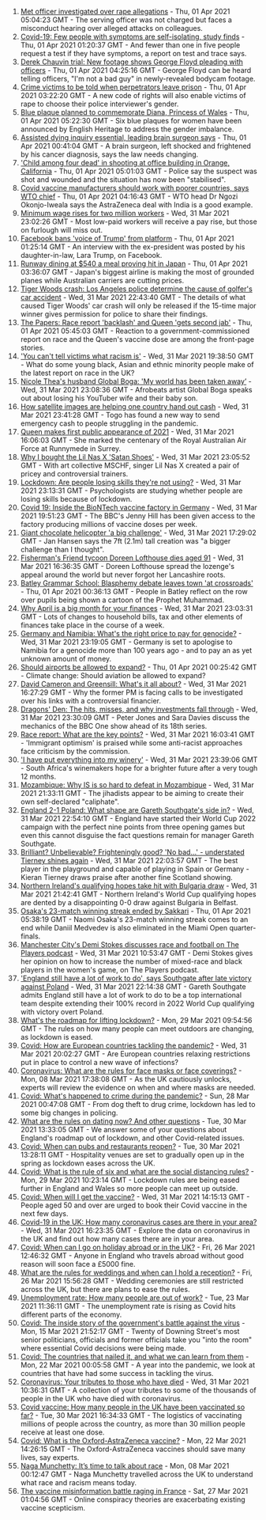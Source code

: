 1. [Met officer investigated over rape allegations](https://www.bbc.co.uk/news/uk-56581835) - Thu, 01 Apr 2021 05:04:23 GMT - The serving officer was not charged but faces a misconduct hearing over alleged attacks on colleagues.
2. [Covid-19: Few people with symptoms are self-isolating, study finds](https://www.bbc.co.uk/news/health-56598217) - Thu, 01 Apr 2021 01:20:37 GMT - And fewer than one in five people request a test if they have symptoms, a report on test and trace says.
3. [Derek Chauvin trial: New footage shows George Floyd pleading with officers](https://www.bbc.co.uk/news/world-us-canada-56594099) - Thu, 01 Apr 2021 04:25:16 GMT - George Floyd can be heard telling officers, "I'm not a bad guy" in newly-revealed bodycam footage.
4. [Crime victims to be told when perpetrators leave prison](https://www.bbc.co.uk/news/uk-56599182) - Thu, 01 Apr 2021 03:22:20 GMT - A new code of rights will also enable victims of rape to choose their police interviewer's gender.
5. [Blue plaque planned to commemorate Diana, Princess of Wales](https://www.bbc.co.uk/news/uk-england-london-56588095) - Thu, 01 Apr 2021 05:22:30 GMT - Six blue plaques for women have been announced by English Heritage to address the gender imbalance.
6. [Assisted dying inquiry essential, leading brain surgeon says](https://www.bbc.co.uk/news/uk-56597771) - Thu, 01 Apr 2021 00:41:04 GMT - A brain surgeon, left shocked and frightened by his cancer diagnosis, says the law needs changing.
7. ['Child among four dead' in shooting at office building in Orange, California](https://www.bbc.co.uk/news/world-us-canada-56598868) - Thu, 01 Apr 2021 05:01:03 GMT - Police say the suspect was shot and wounded and the situation has now been "stabilised".
8. [Covid vaccine manufacturers should work with poorer countries, says WTO chief](https://www.bbc.co.uk/news/business-56598612) - Thu, 01 Apr 2021 04:16:43 GMT - WTO head Dr Ngozi Okonjo-Iweala says the AstraZeneca deal with India is a good example.
9. [Minimum wage rises for two million workers](https://www.bbc.co.uk/news/business-56594985) - Wed, 31 Mar 2021 23:02:26 GMT - Most low-paid workers will receive a pay rise, but those on furlough will miss out.
10. [Facebook bans 'voice of Trump' from platform](https://www.bbc.co.uk/news/world-us-canada-56598862) - Thu, 01 Apr 2021 01:25:14 GMT - An interview with the ex-president was posted by his daughter-in-law, Lara Trump, on Facebook.
11. [Runway dining at $540 a meal proving hit in Japan](https://www.bbc.co.uk/news/business-56598932) - Thu, 01 Apr 2021 03:36:07 GMT - Japan's biggest airline is making the most of grounded planes while Australian carriers are cutting prices.
12. [Tiger Woods crash: Los Angeles police determine the cause of golfer's car accident](https://www.bbc.co.uk/sport/golf/56598503) - Wed, 31 Mar 2021 22:43:40 GMT - The details of what caused Tiger Woods' car crash will only be released if the 15-time major winner gives permission for police to share their findings.
13. [The Papers: Race report 'backlash' and Queen 'gets second jab'](https://www.bbc.co.uk/news/blogs-the-papers-56598201) - Thu, 01 Apr 2021 05:45:03 GMT - Reaction to a government-commissioned report on race and the Queen's vaccine dose are among the front-page stories.
14. ['You can't tell victims what racism is'](https://www.bbc.co.uk/news/uk-56595883) - Wed, 31 Mar 2021 19:38:50 GMT - What do some young black, Asian and ethnic minority people make of the latest report on race in the UK?
15. [Nicole Thea's husband Global Boga: 'My world has been taken away’](https://www.bbc.co.uk/news/newsbeat-56594760) - Wed, 31 Mar 2021 23:08:36 GMT - Afrobeats artist Global Boga speaks out about losing his YouTuber wife and their baby son.
16. [How satellite images are helping one country hand out cash](https://www.bbc.co.uk/news/stories-56580833) - Wed, 31 Mar 2021 23:41:28 GMT - Togo has found a new way to send emergency cash to people struggling in the pandemic.
17. [Queen makes first public appearance of 2021](https://www.bbc.co.uk/news/uk-56590793) - Wed, 31 Mar 2021 16:06:03 GMT - She marked the centenary of the Royal Australian Air Force at Runnymede in Surrey.
18. [Why I bought the Lil Nas X 'Satan Shoes'](https://www.bbc.co.uk/news/world-us-canada-56581400) - Wed, 31 Mar 2021 23:05:52 GMT - With art collective MSCHF, singer Lil Nas X created a pair of pricey and controversial trainers.
19. [Lockdown: Are people losing skills they're not using?](https://www.bbc.co.uk/news/education-56592099) - Wed, 31 Mar 2021 23:13:31 GMT - Psychologists are studying whether people are losing skills because of lockdown.
20. [Covid 19: Inside the BioNTech vaccine factory in Germany](https://www.bbc.co.uk/news/world-europe-56590684) - Wed, 31 Mar 2021 19:51:23 GMT - The BBC's Jenny Hill has been given access to the factory producing millions of vaccine doses per week.
21. [Giant chocolate helicopter 'a big challenge'](https://www.bbc.co.uk/news/uk-england-lincolnshire-56589889) - Wed, 31 Mar 2021 17:29:02 GMT - Jan Hansen says the 7ft (2.1m) tall creation was "a bigger challenge than I thought".
22. [Fisherman's Friend tycoon Doreen Lofthouse dies aged 91](https://www.bbc.co.uk/news/uk-england-lancashire-56587841) - Wed, 31 Mar 2021 16:36:35 GMT - Doreen Lofthouse spread the lozenge's appeal around the world but never forgot her Lancashire roots.
23. [Batley Grammar School: Blasphemy debate leaves town 'at crossroads'](https://www.bbc.co.uk/news/uk-england-leeds-56590417) - Thu, 01 Apr 2021 00:36:13 GMT - People in Batley reflect on the row over pupils being shown a cartoon of the Prophet Muhammad.
24. [Why April is a big month for your finances](https://www.bbc.co.uk/news/business-56576295) - Wed, 31 Mar 2021 23:03:31 GMT - Lots of changes to household bills, tax and other elements of finances take place in the course of a week.
25. [Germany and Namibia: What's the right price to pay for genocide?](https://www.bbc.co.uk/news/stories-56583994) - Wed, 31 Mar 2021 23:19:05 GMT - Germany is set to apologise to Namibia for a genocide more than 100 years ago - and to pay an as yet unknown amount of money.
26. [Should airports be allowed to expand?](https://www.bbc.co.uk/news/science-environment-56567182) - Thu, 01 Apr 2021 00:25:42 GMT - Climate change: Should aviation be allowed to expand?
27. [David Cameron and Greensill: What's it all about?](https://www.bbc.co.uk/news/uk-politics-56578838) - Wed, 31 Mar 2021 16:27:29 GMT - Why the former PM is facing calls to be investigated over his links with a controversial financier.
28. [Dragons' Den: The hits, misses, and why investments fall through](https://www.bbc.co.uk/news/entertainment-arts-56482374) - Wed, 31 Mar 2021 23:30:09 GMT - Peter Jones and Sara Davies discuss the mechanics of the BBC One show ahead of its 18th series.
29. [Race report: What are the key points?](https://www.bbc.co.uk/news/uk-56595004) - Wed, 31 Mar 2021 16:03:41 GMT - 'Immigrant optimism' is praised while some anti-racist approaches face criticism by the commission.
30. ['I have put everything into my winery'](https://www.bbc.co.uk/news/business-56574715) - Wed, 31 Mar 2021 23:39:06 GMT - South Africa's winemakers hope for a brighter future after a very tough 12 months.
31. [Mozambique: Why IS is so hard to defeat in Mozambique](https://www.bbc.co.uk/news/world-africa-56597861) - Wed, 31 Mar 2021 21:33:11 GMT - The jihadists appear to be aiming to create their own self-declared "caliphate".
32. [England 2-1 Poland: What shape are Gareth Southgate's side in?](https://www.bbc.co.uk/sport/football/56596932) - Wed, 31 Mar 2021 22:54:10 GMT - England have started their World Cup 2022 campaign with the perfect nine points from three opening games but even this cannot disguise the fact questions remain for manager Gareth Southgate.
33. [Brilliant? Unbelievable? Frighteningly good? 'No bad...' - understated Tierney shines again](https://www.bbc.co.uk/sport/football/56598023) - Wed, 31 Mar 2021 22:03:57 GMT - The best player in the playground and capable of playing in Spain or Germany - Kieran Tierney draws praise after another fine Scotland showing.
34. [Northern Ireland's qualifying hopes take hit with Bulgaria draw](https://www.bbc.co.uk/sport/football/56505760) - Wed, 31 Mar 2021 21:42:41 GMT - Northern Ireland's World Cup qualifying hopes are dented by a disappointing 0-0 draw against Bulgaria in Belfast.
35. [Osaka's 23-match winning streak ended by Sakkari](https://www.bbc.co.uk/sport/tennis/56594553) - Thu, 01 Apr 2021 05:38:19 GMT - Naomi Osaka's 23-match winning streak comes to an end while Daniil Medvedev is also eliminated in the Miami Open quarter-finals.
36. [Manchester City's Demi Stokes discusses race and football on The Players podcast](https://www.bbc.co.uk/sport/av/football/56590779) - Wed, 31 Mar 2021 10:53:47 GMT - Demi Stokes gives her opinion on how to increase the number of mixed-race and black players in the women's game, on The Players podcast.
37. ['England still have a lot of work to do', says Southgate after late victory against Poland](https://www.bbc.co.uk/sport/football/56598422) - Wed, 31 Mar 2021 22:14:38 GMT - Gareth Southgate admits England still have a lot of work to do to be a top international team despite extending their 100% record in 2022 World Cup qualifying with victory overt Poland.
38. [What's the roadmap for lifting lockdown?](https://www.bbc.co.uk/news/explainers-52530518) - Mon, 29 Mar 2021 09:54:56 GMT - The rules on how many people can meet outdoors are changing, as lockdown is eased.
39. [Covid: How are European countries tackling the pandemic?](https://www.bbc.co.uk/news/explainers-53640249) - Wed, 31 Mar 2021 20:02:27 GMT - Are European countries relaxing restrictions put in place to control a new wave of infections?
40. [Coronavirus: What are the rules for face masks or face coverings?](https://www.bbc.co.uk/news/health-51205344) - Mon, 08 Mar 2021 17:38:08 GMT - As the UK cautiously unlocks, experts will review the evidence on when and where masks are needed.
41. [Covid: What's happened to crime during the pandemic?](https://www.bbc.co.uk/news/56463680) - Sun, 28 Mar 2021 00:47:08 GMT - From dog theft to drug crime, lockdown has led to some big changes in policing.
42. [What are the rules on dating now? And other questions](https://www.bbc.co.uk/news/world-asia-china-51176409) - Tue, 30 Mar 2021 13:33:05 GMT - We answer some of your questions about England's roadmap out of lockdown, and other Covid-related issues.
43. [Covid: When can pubs and restaurants reopen?](https://www.bbc.co.uk/news/business-52977388) - Tue, 30 Mar 2021 13:28:11 GMT - Hospitality venues are set to gradually open up in the spring as lockdown eases across the UK.
44. [Covid: What is the rule of six and what are the social distancing rules?](https://www.bbc.co.uk/news/uk-51506729) - Mon, 29 Mar 2021 10:23:14 GMT - Lockdown rules are being eased further in England and Wales so more people can meet up outside.
45. [Covid: When will I get the vaccine?](https://www.bbc.co.uk/news/health-55045639) - Wed, 31 Mar 2021 14:15:13 GMT - People aged 50 and over are urged to book their Covid vaccine in the next few days.
46. [Covid-19 in the UK: How many coronavirus cases are there in your area?](https://www.bbc.co.uk/news/uk-51768274) - Wed, 31 Mar 2021 16:23:35 GMT - Explore the data on coronavirus in the UK and find out how many cases there are in your area.
47. [Covid: When can I go on holiday abroad or in the UK?](https://www.bbc.co.uk/news/explainers-52646738) - Fri, 26 Mar 2021 12:46:32 GMT - Anyone in England who travels abroad without good reason will soon face a £5000 fine.
48. [What are the rules for weddings and when can I hold a reception?](https://www.bbc.co.uk/news/explainers-52811509) - Fri, 26 Mar 2021 15:56:28 GMT - Wedding ceremonies are still restricted across the UK, but there are plans to ease the rules.
49. [Unemployment rate: How many people are out of work?](https://www.bbc.co.uk/news/business-52660591) - Tue, 23 Mar 2021 11:36:11 GMT - The unemployment rate is rising as Covid hits different parts of the economy.
50. [Covid: The inside story of the government's battle against the virus](https://www.bbc.co.uk/news/uk-politics-56361599) - Mon, 15 Mar 2021 21:52:17 GMT - Twenty of Downing Street's most senior politicians, officials and former officials take you "into the room" where essential Covid decisions were being made.
51. [Covid: The countries that nailed it, and what we can learn from them](https://www.bbc.co.uk/news/uk-56455030) - Mon, 22 Mar 2021 00:05:58 GMT - A year into the pandemic, we look at countries that have had some success in tackling the virus.
52. [Coronavirus: Your tributes to those who have died](https://www.bbc.co.uk/news/uk-52676411) - Wed, 31 Mar 2021 10:36:31 GMT - A collection of your tributes to some of the thousands of people in the UK who have died with coronavirus.
53. [Covid vaccine: How many people in the UK have been vaccinated so far?](https://www.bbc.co.uk/news/health-55274833) - Tue, 30 Mar 2021 16:34:33 GMT - The logistics of vaccinating millions of people across the country, as more than 30 million people receive at least one dose.
54. [Covid: What is the Oxford-AstraZeneca vaccine?](https://www.bbc.co.uk/news/health-55302595) - Mon, 22 Mar 2021 14:26:15 GMT - The Oxford-AstraZeneca vaccines should save many lives, say experts.
55. [Naga Munchetty: It’s time to talk about race](https://www.bbc.co.uk/news/stories-56253480) - Mon, 08 Mar 2021 00:12:47 GMT - Naga Munchetty travelled across the UK to understand what race and racism means today.
56. [The vaccine misinformation battle raging in France](https://www.bbc.co.uk/news/blogs-trending-56526265) - Sat, 27 Mar 2021 01:04:56 GMT - Online conspiracy theories are exacerbating existing vaccine scepticism.
